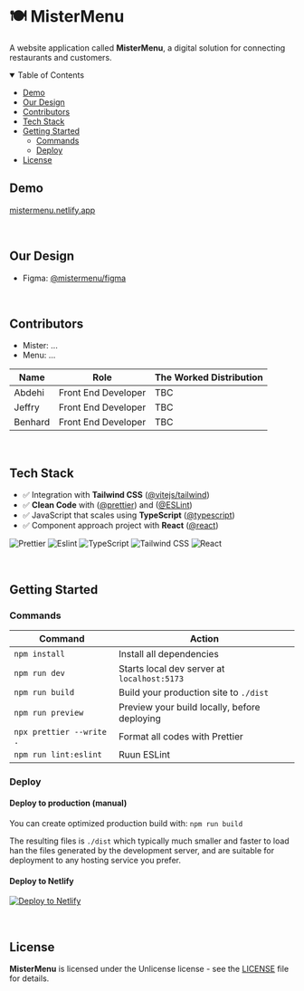 # 🍽️ MisterMenu

A website application called **MisterMenu**, a digital solution for connecting restaurants and customers.

<details open>
<summary> Table of Contents </summary>

- [Demo](#demo)
- [Our Design](#our-design)
- [Contributors](#contributors)
- [Tech Stack](#tech-stack)
- [Getting Started](#getting-started)
  - [Commands](#commands)
  - [Deploy](#deploy)
- [License](#license)

</details>

## Demo

[mistermenu.netlify.app](https://mistermenu.netlify.app)

<br>

## Our Design

- Figma: [@mistermenu/figma](https://www.figma.com/file/2SdSvMCEHYpdLNhveIYgjd/mistermenu?t=uede3SWDEUa5vYJL-0)

<br>

## Contributors

- Mister: ...
- Menu: ...

| Name    | Role                | The Worked Distribution |
| ------- | ------------------- | ----------------------- |
| Abdehi  | Front End Developer | TBC                     |
| Jeffry  | Front End Developer | TBC                     |
| Benhard | Front End Developer | TBC                     |

<br>

## Tech Stack

- ✅ Integration with **Tailwind CSS** ([@vitejs/tailwind](https://tailwindcss.com/docs/guides/vite))
- ✅ **Clean Code** with ([@prettier](https://prettier.io/docs/en/install.html)) and ([@ESLint](https://eslint.org/))
- ✅ JavaScript that scales using **TypeScript** ([@typescript](https://www.typescriptlang.org/docs/handbook/intro.html))
- ✅ Component approach project with **React** ([@react](https://create-react-app.dev/docs/getting-started/))

![Prettier](https://img.shields.io/badge/prettier-1A2C34?style=for-the-badge&logo=prettier&logoColor=F7BA3E)
![Eslint](https://img.shields.io/badge/eslint-3A33D1?style=for-the-badge&logo=eslint&logoColor=white)
![TypeScript](https://img.shields.io/badge/TypeScript-007ACC?style=for-the-badge&logo=typescript&logoColor=white)
![Tailwind CSS](https://img.shields.io/badge/Tailwind_CSS-38B2AC?style=for-the-badge&logo=tailwind-css&logoColor=white)
![React](https://img.shields.io/badge/React-20232A?style=for-the-badge&logo=react&logoColor=61DAFB)

<br>

## Getting Started

### Commands

| Command                  | Action                                       |
| ------------------------ | -------------------------------------------- |
| `npm install`            | Install all dependencies                     |
| `npm run dev`            | Starts local dev server at `localhost:5173`  |
| `npm run build`          | Build your production site to `./dist`       |
| `npm run preview`        | Preview your build locally, before deploying |
| `npx prettier --write .` | Format all codes with Prettier               |
| `npm run lint:eslint`    | Ruun ESLint                                  |

### Deploy

#### Deploy to production (manual)

You can create optimized production build with:
`npm run build`

The resulting files is `./dist` which typically much smaller and faster to load han the files generated by the development server, and are suitable for deployment to any hosting service you prefer.

#### Deploy to Netlify

[![Deploy to Netlify](https://www.netlify.com/img/deploy/button.svg)](https://app.netlify.com/start/deploy?repository=https://github.com/mistermenu/mistermenu)

<br>

## License

**MisterMenu** is licensed under the Unlicense license - see the [LICENSE](https://github.com/mistermenu/mistermenu/blob/main/LICENSE) file for details.
